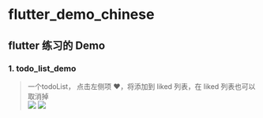 # flutter_demo_chinese
## flutter 练习的 Demo
### 1. todo_list_demo
> 一个todoList， 点击左侧项 ❤️，将添加到 liked 列表，在 liked 列表也可以取消掉    
![](http://wx3.sinaimg.cn/mw690/006965cFly1g0651pmaw4j30hm0s8tah.jpg)
![](http://wx2.sinaimg.cn/mw690/006965cFly1g064y17tezj30hm0scgog.jpg)
